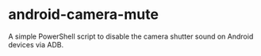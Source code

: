 # android-camera-mute
A simple PowerShell script to disable the camera shutter sound on Android devices via ADB.
